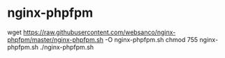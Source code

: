 # nginx-phpfpm

wget https://raw.githubusercontent.com/websanco/nginx-phpfpm/master/nginx-phpfpm.sh -O nginx-phpfpm.sh
chmod 755 nginx-phpfpm.sh
./nginx-phpfpm.sh
